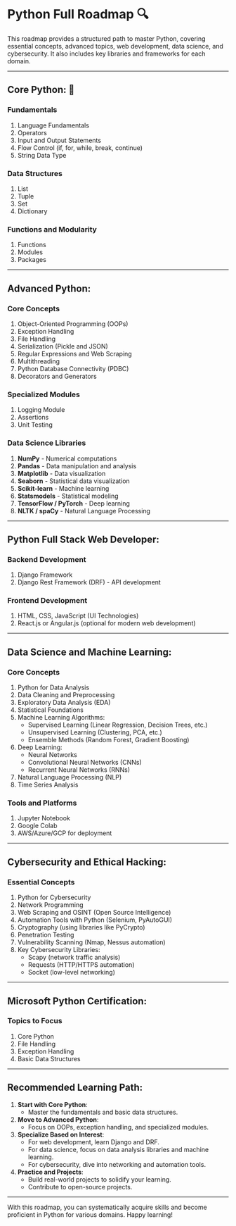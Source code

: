 <!-- @format -->

# Python Full Roadmap 🔍

This roadmap provides a structured path to master Python, covering essential concepts, advanced topics, web development, data science, and cybersecurity. It also includes key libraries and frameworks for each domain.

---

## Core Python:  🔧
### **Fundamentals**
1. Language Fundamentals
2. Operators
3. Input and Output Statements
4. Flow Control (if, for, while, break, continue)
5. String Data Type

### **Data Structures**
1. List
2. Tuple
3. Set
4. Dictionary

### **Functions and Modularity**
1. Functions
2. Modules
3. Packages

---

## Advanced Python:
### **Core Concepts**
1. Object-Oriented Programming (OOPs)
2. Exception Handling
3. File Handling
4. Serialization (Pickle and JSON)
5. Regular Expressions and Web Scraping
6. Multithreading
7. Python Database Connectivity (PDBC)
8. Decorators and Generators

### **Specialized Modules**
1. Logging Module
2. Assertions
3. Unit Testing

### **Data Science Libraries**
1. **NumPy** - Numerical computations
2. **Pandas** - Data manipulation and analysis
3. **Matplotlib** - Data visualization
4. **Seaborn** - Statistical data visualization
5. **Scikit-learn** - Machine learning
6. **Statsmodels** - Statistical modeling
7. **TensorFlow / PyTorch** - Deep learning
8. **NLTK / spaCy** - Natural Language Processing

---

## Python Full Stack Web Developer:
### **Backend Development**
1. Django Framework
2. Django Rest Framework (DRF) - API development

### **Frontend Development**
1. HTML, CSS, JavaScript (UI Technologies)
2. React.js or Angular.js (optional for modern web development)

---

## Data Science and Machine Learning:
### **Core Concepts**
1. Python for Data Analysis
2. Data Cleaning and Preprocessing
3. Exploratory Data Analysis (EDA)
4. Statistical Foundations
5. Machine Learning Algorithms:
   - Supervised Learning (Linear Regression, Decision Trees, etc.)
   - Unsupervised Learning (Clustering, PCA, etc.)
   - Ensemble Methods (Random Forest, Gradient Boosting)
6. Deep Learning:
   - Neural Networks
   - Convolutional Neural Networks (CNNs)
   - Recurrent Neural Networks (RNNs)
7. Natural Language Processing (NLP)
8. Time Series Analysis

### **Tools and Platforms**
1. Jupyter Notebook
2. Google Colab
3. AWS/Azure/GCP for deployment

---

## Cybersecurity and Ethical Hacking:
### **Essential Concepts**
1. Python for Cybersecurity
2. Network Programming
3. Web Scraping and OSINT (Open Source Intelligence)
4. Automation Tools with Python (Selenium, PyAutoGUI)
5. Cryptography (using libraries like PyCrypto)
6. Penetration Testing
7. Vulnerability Scanning (Nmap, Nessus automation)
8. Key Cybersecurity Libraries:
   - Scapy (network traffic analysis)
   - Requests (HTTP/HTTPS automation)
   - Socket (low-level networking)

---

## Microsoft Python Certification:
### **Topics to Focus**
1. Core Python
2. File Handling
3. Exception Handling
4. Basic Data Structures

---

## Recommended Learning Path:
1. **Start with Core Python**:
   - Master the fundamentals and basic data structures.
2. **Move to Advanced Python**:
   - Focus on OOPs, exception handling, and specialized modules.
3. **Specialize Based on Interest**:
   - For web development, learn Django and DRF.
   - For data science, focus on data analysis libraries and machine learning.
   - For cybersecurity, dive into networking and automation tools.
4. **Practice and Projects**:
   - Build real-world projects to solidify your learning.
   - Contribute to open-source projects.

---

With this roadmap, you can systematically acquire skills and become proficient in Python for various domains. Happy learning!



